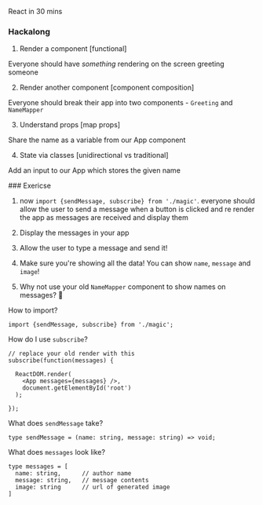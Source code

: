 React in 30 mins

### Hackalong

1. Render a component [functional]

Everyone should have *something* rendering on the screen greeting someone

2. Render another component [component composition]

Everyone should break their app into two components - `Greeting` and `NameMapper`

3. Understand props [map props]

Share the name as a variable from our App component

4. State via classes [unidirectional vs traditional]

Add an input to our App which stores the given name

### Exericse

1. now `import {sendMessage, subscribe} from './magic'`. everyone should allow the user to send
a message when a button is clicked and re render the app as messages are received and display them

2. Display the messages in your app

3. Allow the user to type a message and send it!

4. Make sure you're showing all the data! You can show `name`, `message` and `image`!

5. Why not use your old `NameMapper` component to show names on messages? :eyes:

How to import?

```
import {sendMessage, subscribe} from './magic';
```

How do I use `subscribe`?

```
// replace your old render with this
subscribe(function(messages) {

  ReactDOM.render(
    <App messages={messages} />,
    document.getElementById('root')
  );

});
```

What does `sendMessage` take?

```
type sendMessage = (name: string, message: string) => void;
```

What does `messages` look like?

```
type messages = [
  name: string,      // author name
  message: string,   // message contents
  image: string      // url of generated image
]
```
